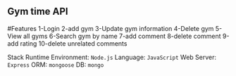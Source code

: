 ## Gym time API

#Features
1-Login
2-add gym
3-Update gym information
4-Delete gym
5-View all gyms
6-Search gym by name
7-add comment
8-delete comment 
9-add rating 
10-delete unrelated comments

Stack
Runtime Environment: `Node.js`
Language: `JavaScript`
Web Server: `Express`
ORM: `mongoose`
DB: `mongo`
